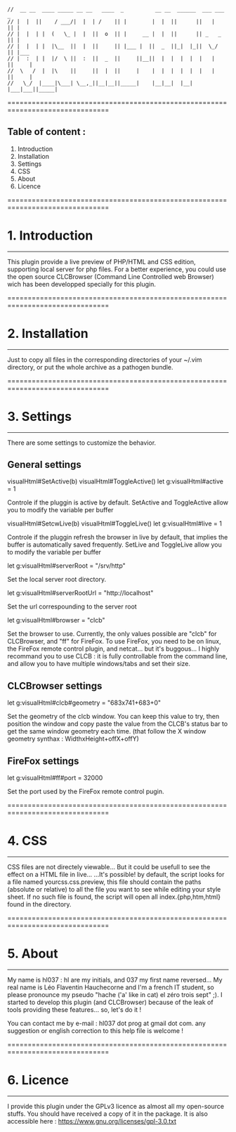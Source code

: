 
    //  __ __  ____ _____ __ __   ____  _          __ __  ______  ___ ___  _ 
    // |  |  ||    / ___/|  |  | /    || |        |  |  ||      ||   |   || |
    // |  |  | |  (   \_ |  |  ||  o  || |     __ |  |  ||      || _   _ || |
    // |  |  | |  |\__  ||  |  ||     || |___ |  ||  _  ||_|  |_||  \_/  || |___ 
    // |  :  | |  |/  \ ||  :  ||  _  ||     ||__||  |  |  |  |  |   |   ||     |
    //  \   /  |  |\    ||     ||  |  ||     |    |  |  |  |  |  |   |   ||     |
    //   \_/  |____|\___| \__,_||__|__||_____|    |__|__|  |__|  |___|___||_____|
                                                                             
===============================================================================

Table of content :
------------------

 1. Introduction
 2. Installation
 3. Settings
 4. CSS
 5. About
 6. Licence
 


===============================================================================
# 1. Introduction
-------------------------------------------------------------------------------

This plugin provide a live preview of PHP/HTML and CSS edition, supporting
local server for php files. For a better experience, you could use the
open source CLCBrowser (Command Line Controlled web Browser) wich has been
developped specially for this plugin.



===============================================================================
# 2. Installation
-------------------------------------------------------------------------------

Just to copy all files in the corresponding directories of your ~/.vim
directory, or put the whole archive as a pathogen bundle.



===============================================================================
# 3. Settings
-------------------------------------------------------------------------------

There are some settings to customize the behavior.


## General settings

visualHtml#SetActive(b)
visualHtml#ToggleActive()
let g:visualHtml#active = 1

   Controle if the pluggin is active by default. SetActive and
   ToggleActive allow you to modify the variable per buffer


visualHtml#SetcwLive(b)
visualHtml#ToggleLive()
let g:visualHtml#live = 1

   Controle if the pluggin refresh the browser in live by default,
   that implies the buffer is automatically saved frequently.
   SetLive and ToggleLive allow you to modify the variable per buffer


let g:visualHtml#serverRoot = "/srv/http"

   Set the local server root directory.


let g:visualHtml#serverRootUrl = "http://localhost"

   Set the url correspounding to the server root


let g:visualHtml#browser = "clcb"

   Set the browser to use. Currently, the only values possible are "clcb" for
   CLCBrowser, and "ff" for FireFox. To use FireFox, you need to be on linux,
   the FireFox remote control plugin, and netcat... but it's buggous...
   I highly recommand you to use CLCB : it is fully controllable from the
   command line, and allow you to have multiple windows/tabs and set their size.


## CLCBrowser settings

let g:visualHtml#clcb#geometry = "683x741+683+0"

   Set the geometry of the clcb window. You can keep this value to try, then
   position the window and copy paste the value from the CLCB's status bar to get
   the same window geometry each time. (that follow the X window geometry
   synthax : WidthxHeight+offX+offY)


## FireFox settings

let g:visualHtml#ff#port = 32000

   Set the port used by the FireFox remote control pugin.



===============================================================================
# 4. CSS
-------------------------------------------------------------------------------

CSS files are not directely viewable... But it could be usefull to see the
effect on a HTML file in live...
...It's possible! by default, the script looks for a file named
yourcss.css.preview, this file should contain the paths (absolute or relative)
to all the file you want to see while editing your style sheet. If no such
file is found, the script will open all index.{php,htm,html} found in the
directory.



===============================================================================
# 5. About
-------------------------------------------------------------------------------

My name is hl037 : hl are my initials, and 037 my first name reversed...
My real name is Léo Flaventin Hauchecorne and I'm a french IT student, so
please pronounce my pseudo "hache ('a' like in cat) el zéro trois sept" ;).
I started to develop this plugin (and CLCBrowser) because of the leak 
of tools providing these features... so, let's do it !

You can contact me by e-mail : hl037 dot prog at gmail dot com.
any suggestion or english correction to this help file is welcome !




===============================================================================
# 6. Licence
-------------------------------------------------------------------------------

I provide this plugin under the GPLv3 licence as almost all my open-source
stuffs. You should have received a copy of it in the package. It is also
accessible here : https://www.gnu.org/licenses/gpl-3.0.txt

